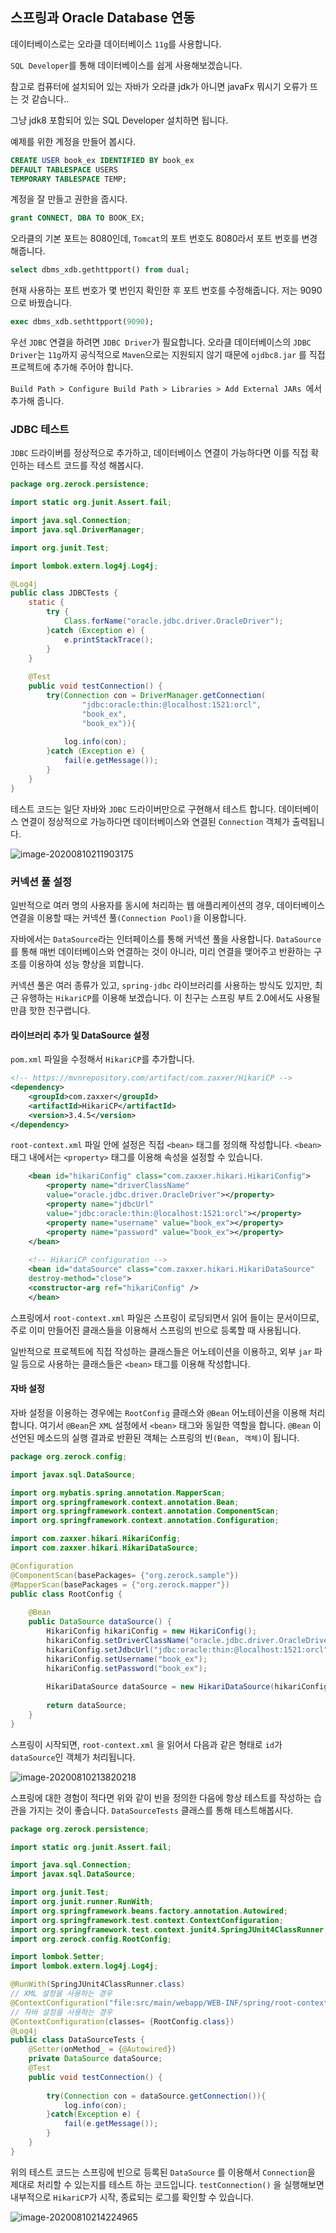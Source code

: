 ## 스프링과 Oracle Database 연동

데이터베이스로는 오라클 데이터베이스 `11g`를 사용합니다.

`SQL Developer`를 통해 데이터베이스를 쉽게 사용해보겠습니다.

참고로 컴퓨터에 설치되어 있는 자바가 오라클 jdk가 아니면 javaFx 뭐시기 오류가 뜨는 것 같습니다..

그냥 jdk8 포함되어 있는 SQL Developer 설치하면 됩니다.



예제를 위한 계정을 만들어 봅시다.

```sql
CREATE USER book_ex IDENTIFIED BY book_ex
DEFAULT TABLESPACE USERS
TEMPORARY TABLESPACE TEMP;
```

계정을 잘 만들고 권한을 줍시다.

```sql
grant CONNECT, DBA TO BOOK_EX;
```



오라클의 기본 포트는 8080인데, `Tomcat`의 포트 번호도 8080라서 포트 번호를 변경해줍니다.

````sql
select dbms_xdb.gethttpport() from dual;
````

현재 사용하는 포트 번호가 몇 번인지 확인한 후 포트 번호를 수정해줍니다. 저는 9090으로 바꿨습니다.

```sql
exec dbms_xdb.sethttpport(9090);
```



우선 `JDBC` 연결을 하려면 `JDBC Driver`가 필요합니다. 오라클 데이터베이스의 `JDBC Driver`는 `11g`까지 공식적으로 `Maven`으로는 지원되지 않기 때문에 `ojdbc8.jar` 를 직접 프로젝트에 추가해 주어야 합니다.

`Build Path > Configure Build Path > Libraries > Add External JARs `에서 추가해 줍니다.



### JDBC 테스트

`JDBC` 드라이버를 정상적으로 추가하고, 데이터베이스 연결이 가능하다면 이를 직접 확인하는 테스트 코드를 작성 해봅시다.

```java
package org.zerock.persistence;

import static org.junit.Assert.fail;

import java.sql.Connection;
import java.sql.DriverManager;

import org.junit.Test;

import lombok.extern.log4j.Log4j;

@Log4j
public class JDBCTests {
	static {
		try {
			Class.forName("oracle.jdbc.driver.OracleDriver");
		}catch (Exception e) {
			e.printStackTrace();
		}
	}
	
	@Test
	public void testConnection() {
		try(Connection con = DriverManager.getConnection(
				"jdbc:oracle:thin:@localhost:1521:orcl",
				"book_ex",
				"book_ex")){
			
			log.info(con);
		}catch (Exception e) {
			fail(e.getMessage());
		}
	}
}
```

테스트 코드는 일단 자바와 `JDBC` 드라이버만으로 구현해서 테스트 합니다. 데이터베이스 연결이 정상적으로 가능하다면 데이터베이스와 연결된 `Connection` 객체가 출력됩니다.

![image-20200810211903175](https://img1.daumcdn.net/thumb/R1280x0/?scode=mtistory2&fname=https%3A%2F%2Fblog.kakaocdn.net%2Fdn%2FE5x3S%2FbtqGqnhZc5K%2FqxCucVev2RgHbymMxdnJ5K%2Fimg.png)





### 커넥션 풀 설정

일반적으로 여러 명의 사용자를 동시에 처리하는 웹 애플리케이션의 경우, 데이터베이스 연결을 이용할 때는 커넥션 풀`(Connection Pool)`을 이용합니다.

자바에서는 `DataSource`라는 인터페이스를 통해 커넥션 풀을 사용합니다. `DataSource`를 통해 매번 데이터베이스와 연결하는 것이 아니라, 미리 연결을 맺어주고 반환하는 구조를 이용하여 성능 향상을 꾀합니다.

커넥션 풀은 여러 종류가 있고, `spring-jdbc` 라이브러리를 사용하는 방식도 있지만, 최근 유행하는 `HikariCP`를 이용해 보겠습니다. 이 친구는 스프링 부트 2.0에서도 사용될 만큼 핫한 친구랩니다.



#### 라이브러리 추가 및 DataSource 설정

`pom.xml` 파일을 수정해서 `HikariCP`를 추가합니다.

```xml
<!-- https://mvnrepository.com/artifact/com.zaxxer/HikariCP -->
<dependency>
	<groupId>com.zaxxer</groupId>
	<artifactId>HikariCP</artifactId>
	<version>3.4.5</version>	
</dependency>
```



`root-context.xml` 파일 안에 설정은 직접 `<bean>` 태그를 정의해 작성합니다. `<bean>` 태그 내에서는 `<property>` 태그를 이용해 속성을 설정할 수 있습니다.

```xml
	<bean id="hikariConfig" class="com.zaxxer.hikari.HikariConfig">
		<property name="driverClassName"
		value="oracle.jdbc.driver.OracleDriver"></property>
		<property name="jdbcUrl"
		value="jdbc:oracle:thin:@localhost:1521:orcl"></property>
		<property name="username" value="book_ex"></property>
		<property name="password" value="book_ex"></property>
	</bean>
	
	<!-- HikariCP configuration -->
	<bean id="dataSource" class="com.zaxxer.hikari.HikariDataSource"
	destroy-method="close">
	<constructor-arg ref="hikariConfig" />
	</bean>
```

스프링에서 `root-context.xml` 파일은 스프링이 로딩되면서 읽어 들이는 문서이므로, 주로 이미 만들어진 클래스들을 이용해서 스프링의 빈으로 등록할 때 사용됩니다.

일반적으로 프로젝트에 직접 작성하는 클래스들은 어노테이션을 이용하고, 외부 `jar` 파일 등으로 사용하는 클래스들은 `<bean>` 태그를 이용해 작성합니다.



#### 자바 설정

자바 설정을 이용하는 경우에는 `RootConfig` 클래스와 `@Bean` 어노테이션을 이용해 처리합니다. 여기서 `@Bean`은 `XML` 설정에서 `<bean>` 태그와 동일한 역할을 합니다. `@Bean` 이 선언된 메소드의 실행 결과로 반환된 객체는 스프링의 빈`(Bean, 객체)`이 됩니다.

```java
package org.zerock.config;

import javax.sql.DataSource;

import org.mybatis.spring.annotation.MapperScan;
import org.springframework.context.annotation.Bean;
import org.springframework.context.annotation.ComponentScan;
import org.springframework.context.annotation.Configuration;

import com.zaxxer.hikari.HikariConfig;
import com.zaxxer.hikari.HikariDataSource;

@Configuration
@ComponentScan(basePackages= {"org.zerock.sample"})
@MapperScan(basePackages = {"org.zerock.mapper"})
public class RootConfig {
	
	@Bean
	public DataSource dataSource() {
		HikariConfig hikariConfig = new HikariConfig();
		hikariConfig.setDriverClassName("oracle.jdbc.driver.OracleDriver");
		hikariConfig.setJdbcUrl("jdbc:oracle:thin:@localhost:1521:orcl");
		hikariConfig.setUsername("book_ex");
		hikariConfig.setPassword("book_ex");
		
		HikariDataSource dataSource = new HikariDataSource(hikariConfig);
		
		return dataSource;
	}
}
```

스프링이 시작되면, `root-context.xml` 을 읽어서 다음과 같은 형태로 `id`가 `dataSource`인 객체가 처리됩니다.

![image-20200810213820218](https://img1.daumcdn.net/thumb/R1280x0/?scode=mtistory2&fname=https%3A%2F%2Fblog.kakaocdn.net%2Fdn%2FbwlAT9%2FbtqGqQDZPIZ%2F32IhWmfgdvaUYD1oapkLaK%2Fimg.png)

스프링에 대한 경험이 적다면 위와 같이 빈을 정의한 다음에 항상 테스트를 작성하는 습관을 가지는 것이 좋습니다. `DataSourceTests` 클래스를 통해 테스트해봅시다.

```java
package org.zerock.persistence;

import static org.junit.Assert.fail;

import java.sql.Connection;
import javax.sql.DataSource;

import org.junit.Test;
import org.junit.runner.RunWith;
import org.springframework.beans.factory.annotation.Autowired;
import org.springframework.test.context.ContextConfiguration;
import org.springframework.test.context.junit4.SpringJUnit4ClassRunner;
import org.zerock.config.RootConfig;

import lombok.Setter;
import lombok.extern.log4j.Log4j;

@RunWith(SpringJUnit4ClassRunner.class)
// XML 설정을 사용하는 경우
@ContextConfiguration("file:src/main/webapp/WEB-INF/spring/root-context.xml")
// 자바 설정을 사용하는 경우
@ContextConfiguration(classes= {RootConfig.class})
@Log4j
public class DataSourceTests {
	@Setter(onMethod_ = {@Autowired})
	private DataSource dataSource;
	@Test
	public void testConnection() {
		
		try(Connection con = dataSource.getConnection()){
			log.info(con);
		}catch(Exception e) {
			fail(e.getMessage());
		}
	}
}
```

위의 테스트 코드는 스프링에 빈으로 등록된 `DataSource` 를 이용해서 `Connection`을 제대로 처리할 수 있는지를 테스트 하는 코드입니다. `testConnection()` 을 실행해보면 내부적으로 `HikariCP`가 시작, 종료되는 로그를 확인할 수 있습니다.

![image-20200810214224965](https://img1.daumcdn.net/thumb/R1280x0/?scode=mtistory2&fname=https%3A%2F%2Fblog.kakaocdn.net%2Fdn%2FDDAwF%2FbtqGrBmithr%2FRw2Ae1nWhQmqMIwKnbkz80%2Fimg.png)
